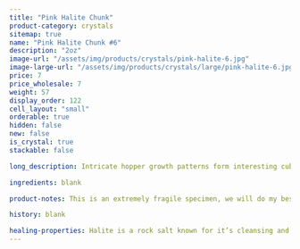 ```yaml
---
title: "Pink Halite Chunk"
product-category: crystals
sitemap: true
name: "Pink Halite Chunk #6"
description: "2oz"
image-url: "/assets/img/products/crystals/pink-halite-6.jpg"
image-large-url: "/assets/img/products/crystals/large/pink-halite-6.jpg"
price: 7
price_wholesale: 7
weight: 57
display_order: 122
cell_layout: "small"
orderable: true
hidden: false
new: false
is_crystal: true
stackable: false

long_description: Intricate hopper growth patterns form interesting cube crystals with amazing growth lines. Gentle light pink base which fade in white, icy cube-shaped crystals. Pink Halite this size is amazing in the bath - one stone will give you multiple uses. Simply place it in your next ritual bath to help cleanse the aura and disperse negativity.

ingredients: blank

product-notes: This is an extremely fragile specimen, we will do my best to package it as safely as possible but please be aware some little pieces may break off in transit.

history: blank

healing-properties: Halite is a rock salt known for it’s cleansing and purifying properties, it aids in clarifying energy blocks and balancing energy fields. This makes it perfect for cleansing your other crystals! Similar to Selenite, you can rest your other crystals on it to remove unwanted/negative energies. In meditation, Pink Halite connects to the heart and solar plexus chakras allowing a self-loving awareness which aids in the release of emotional issues and attachments.
---
```

